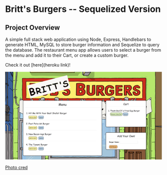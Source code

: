 # Britt's Burgers -- Sequelized Version

## Project Overview

A simple full stack web application using Node, Express, Handlebars to generate HTML, MySQL to store burger information and Sequelize to query the database. The restaurant menu app allows users to select a burger from the menu and add it to their Cart, or create a custom burger. 

Check it out [here](heroku link)!

<img src="public/assets/images/app.jpg" style="width:600px">



[Photo cred](https://cdn.sdccblog.com/wp-content/uploads/2017/03/10214323/reopen-2017.jpg)
